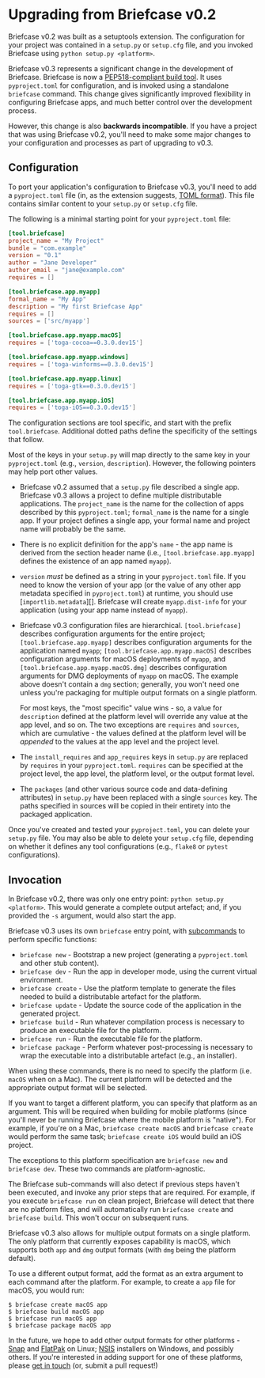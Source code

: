 # Upgrading from Briefcase v0.2

Briefcase v0.2 was built as a setuptools extension. The configuration
for your project was contained in a `setup.py` or `setup.cfg` file, and
you invoked Briefcase using `python setup.py <platform>`.

Briefcase v0.3 represents a significant change in the development of
Briefcase. Briefcase is now a [PEP518-compliant build
tool](https://peps.python.org/pep-0518/). It uses `pyproject.toml` for
configuration, and is invoked using a standalone `briefcase` command.
This change gives significantly improved flexibility in configuring
Briefcase apps, and much better control over the development process.

However, this change is also **backwards incompatible**. If you have a
project that was using Briefcase v0.2, you'll need to make some major
changes to your configuration and processes as part of upgrading to
v0.3.

## Configuration

To port your application's configuration to Briefcase v0.3, you'll need
to add a `pyproject.toml` file (in, as the extension suggests, [TOML
format](https://github.com/toml-lang/toml)). This file contains similar
content to your `setup.py` or `setup.cfg` file.

The following is a minimal starting point for your `pyproject.toml`
file:

```toml
[tool.briefcase]
project_name = "My Project"
bundle = "com.example"
version = "0.1"
author = "Jane Developer"
author_email = "jane@example.com"
requires = []

[tool.briefcase.app.myapp]
formal_name = "My App"
description = "My first Briefcase App"
requires = []
sources = ['src/myapp']

[tool.briefcase.app.myapp.macOS]
requires = ['toga-cocoa==0.3.0.dev15']

[tool.briefcase.app.myapp.windows]
requires = ['toga-winforms==0.3.0.dev15']

[tool.briefcase.app.myapp.linux]
requires = ['toga-gtk==0.3.0.dev15']

[tool.briefcase.app.myapp.iOS]
requires = ['toga-iOS==0.3.0.dev15']
```

The configuration sections are tool specific, and start with the prefix
`tool.briefcase`. Additional dotted paths define the specificity of the
settings that follow.

Most of the keys in your `setup.py` will map directly to the same key in
your `pyproject.toml` (e.g., `version`, `description`). However, the
following pointers may help port other values.

- Briefcase v0.2 assumed that a `setup.py` file described a single app.
  Briefcase v0.3 allows a project to define multiple distributable
  applications. The `project_name` is the name for the collection of
  apps described by this `pyproject.toml`; `formal_name` is the name for
  a single app. If your project defines a single app, your formal name
  and project name will probably be the same.

- There is no explicit definition for the app's `name` - the app name is
  derived from the section header name (i.e.,
  `[tool.briefcase.app.myapp]` defines the existence of an app named
  `myapp`).

- `version` *must* be defined as a string in your `pyproject.toml` file.
  If you need to know the version of your app (or the value of any other
  app metadata specified in `pyproject.toml`) at runtime, you should use
  [`importlib.metadata`][].
  Briefcase will create `myapp.dist-info` for your application (using
  your app name instead of `myapp`).

- Briefcase v0.3 configuration files are hierarchical.
  `[tool.briefcase]` describes configuration arguments for the entire
  project; `[tool.briefcase.app.myapp]` describes configuration
  arguments for the application named `myapp`;
  `[tool.briefcase.app.myapp.macOS]` describes configuration arguments
  for macOS deployments of `myapp`, and
  `[tool.briefcase.app.myapp.macOS.dmg]` describes configuration
  arguments for DMG deployments of `myapp` on macOS. The example above
  doesn't contain a `dmg` section; generally, you won't need one unless
  you're packaging for multiple output formats on a single platform.

  For most keys, the "most specific" value wins - so, a value for
  `description` defined at the platform level will override any value at
  the app level, and so on. The two exceptions are `requires` and
  `sources`, which are cumulative - the values defined at the platform
  level will be *appended* to the values at the app level and the
  project level.

- The `install_requires` and `app_requires` keys in `setup.py` are
  replaced by `requires` in your `pyproject.toml`. `requires` can be
  specified at the project level, the app level, the platform level, or
  the output format level.

- The `packages` (and other various source code and data-defining
  attributes) in `setup.py` have been replaced with a single `sources`
  key. The paths specified in sources will be copied in their entirety
  into the packaged application.

Once you've created and tested your `pyproject.toml`, you can delete
your `setup.py` file. You may also be able to delete your `setup.cfg`
file, depending on whether it defines any tool configurations (e.g.,
`flake8` or `pytest` configurations).

## Invocation

In Briefcase v0.2, there was only one entry point:
`python setup.py <platform>`. This would generate a complete output
artefact; and, if you provided the `-s` argument, would also start the
app.

Briefcase v0.3 uses its own `briefcase` entry point, with [subcommands](reference/commands) to perform
specific functions:

- `briefcase new` - Bootstrap a new project (generating a
  `pyproject.toml` and other stub content).
- `briefcase dev` - Run the app in developer mode, using the current
  virtual environment.
- `briefcase create` - Use the platform template to generate the files
  needed to build a distributable artefact for the platform.
- `briefcase update` - Update the source code of the application in
  the generated project.
- `briefcase build` - Run whatever compilation process is necessary to
  produce an executable file for the platform.
- `briefcase run` - Run the executable file for the platform.
- `briefcase package` - Perform whatever post-processing is necessary
  to wrap the executable into a distributable artefact (e.g., an
  installer).

When using these commands, there is no need to specify the platform
(i.e. `macOS` when on a Mac). The current platform will be detected and
the appropriate output format will be selected.

If you want to target a different platform, you can specify that
platform as an argument. This will be required when building for mobile
platforms (since you'll never be running Briefcase where the mobile
platform is "native"). For example, if you're on a Mac,
`briefcase create macOS` and `briefcase create` would perform the same
task; `briefcase create iOS` would build an iOS project.

The exceptions to this platform specification are `briefcase new` and
`briefcase dev`. These two commands are platform-agnostic.

The Briefcase sub-commands will also detect if previous steps haven't
been executed, and invoke any prior steps that are required. For
example, if you execute `briefcase run` on clean project, Briefcase will
detect that there are no platform files, and will automatically run
`briefcase create` and `briefcase build`. This won't occur on subsequent
runs.

Briefcase v0.3 also allows for multiple output formats on a single
platform. The only platform that currently exposes capability is macOS,
which supports both `app` and `dmg` output formats (with `dmg` being the
platform default).

To use a different output format, add the format as an extra argument to
each command after the platform. For example, to create a `app` file for
macOS, you would run:

```console
$ briefcase create macOS app
$ briefcase build macOS app
$ briefcase run macOS app
$ briefcase package macOS app
```

In the future, we hope to add other output formats for other platforms -
[Snap](https://snapcraft.io/) and [FlatPak](https://flatpak.org) on
Linux; [NSIS](https://nsis.sourceforge.io/Main_Page) installers on
Windows, and possibly others. If you're interested in adding support for
one of these platforms, please [get in
touch](https://beeware.org/bee/chat/) (or, submit a pull request!)

